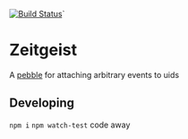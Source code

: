 [![Build Status](https://semaphoreci.com/api/v1/projects/2c58e095-0894-48b0-a960-a1a409c15c09/616868/badge.png)](https://semaphoreci.com/bengler/zeitgeist)`

# Zeitgeist
A [pebble](http://pebblestack.org) for attaching arbitrary events to uids

## Developing

`npm i`
`npm watch-test`
code away


